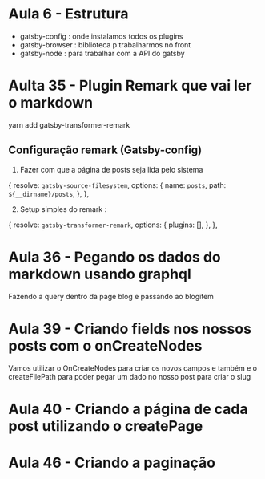 # Aula 6 - Estrutura

* gatsby-config : onde instalamos todos os plugins
* gatsby-browser : biblioteca p trabalharmos no front
* gatsby-node : para trabalhar com a API do gatsby

# Aulta 35 - Plugin Remark que vai ler o markdown

yarn add gatsby-transformer-remark

## Configuração remark (Gatsby-config)

1. Fazer com que a página de posts seja lida pelo sistema

{
      resolve: `gatsby-source-filesystem`,
      options: {
        name: `posts`,
        path: `${__dirname}/posts`,
      },
    },

2. Setup simples do remark :

{
      resolve: `gatsby-transformer-remark`,
      options: {
        plugins: [],
      },
    },

# Aula 36 - Pegando os dados do markdown usando graphql

Fazendo a query dentro da page blog e passando ao blogitem

# Aula 39 - Criando fields nos nossos posts com o onCreateNodes

Vamos utilizar o OnCreateNodes para criar os novos campos e também
e o createFilePath para poder pegar um dado no nosso post para criar o slug

# Aula 40 - Criando a página de cada post utilizando o createPage

# Aula 46 - Criando a paginação
